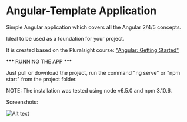 # Angular-Template Application

Simple Angular application which covers all the Angular 2/4/5 concepts.

Ideal to be used as a foundation for your project.

It is created based on the Pluralsight course: ["Angular: Getting Started"](http://bit.ly/Angular-GettingStarted)


*** RUNNING THE APP ***

Just pull or download the project, run the command "ng serve" or "npm start" from the project folder.

NOTE: The installation was tested using node v6.5.0 and npm 3.10.6.


Screenshots:

![Alt text](CCM_Screenshot.ong?raw=true "Home Page")
